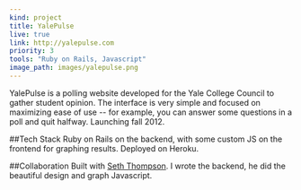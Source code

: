 ```yaml
---
kind: project
title: YalePulse
live: true
link: http://yalepulse.com
priority: 3
tools: "Ruby on Rails, Javascript"
image_path: images/yalepulse.png
---
```


YalePulse is a polling website developed for the Yale College Council to gather student opinion. The interface is very simple and focused on maximizing ease of use -- for example, you can answer some questions in a poll and quit halfway. Launching fall 2012.

##Tech Stack
Ruby on Rails on the backend, with some custom JS on the frontend for graphing results. Deployed on Heroku.

##Collaboration
Built with <a href="http://seth.fm" target="_blank">Seth Thompson</a>. I wrote the backend, he did the beautiful design and graph Javascript.